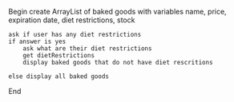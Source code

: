Begin
create ArrayList of baked goods with variables name, price, expiration date, diet restrictions, stock

    ask if user has any diet restrictions
    if answer is yes
        ask what are their diet restrictions
        get dietRestrictions
        display baked goods that do not have diet rescritions

    else display all baked goods




End
